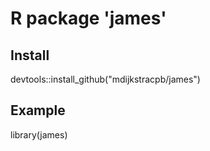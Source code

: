 # R package 'james'

## Install

  devtools::install_github("mdijkstracpb/james")

## Example
  library(james)
